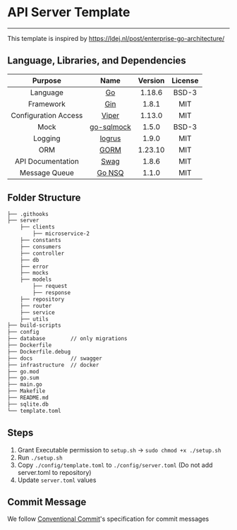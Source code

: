 # API Server Template
<hr>

This template is inspired by https://ldej.nl/post/enterprise-go-architecture/

## Language, Libraries, and Dependencies
|       Purpose        |                         Name                         | Version | License |
|:--------------------:|:----------------------------------------------------:|:-------:|:-------:|
|       Language       |          [Go](https://github.com/golang/go)          | 1.18.6  |  BSD-3  |
|      Framework       |       [Gin](https://github.com/gin-gonic/gin)        |  1.8.1  |   MIT   |
| Configuration Access |       [Viper](https://github.com/spf13/viper)        | 1.13.0  |   MIT   |
|         Mock         | [go-sqlmock](https://github.com/DATA-DOG/go-sqlmock) |  1.5.0  |  BSD-3  |
|       Logging        |     [logrus](https://github.com/sirupsen/logrus)     |  1.9.0  |   MIT   |
|         ORM          |       [GORM](https://github.com/go-gorm/gorm)        | 1.23.10 |   MIT   |
|  API Documentation   |        [Swag](https://github.com/swaggo/swag)        |  1.8.6  |   MIT   |
|    Message Queue     |      [Go NSQ](https://github.com/nsqio/go-nsq/)      |  1.1.0  |   MIT   |

## Folder Structure
```markdown
├── .githooks
├── server
    ├── clients
        ├── microservice-2
    ├── constants
    ├── consumers
    ├── controller
    ├── db
    ├── error
    ├── mocks
    ├── models
        ├── request
        ├── response
    ├── repository
    ├── router
    ├── service
    ├── utils
├── build-scripts
├── config
├── database        // only migrations
├── Dockerfile
├── Dockerfile.debug
├── docs            // swagger
├── infrastructure  // docker
├── go.mod
├── go.sum
├── main.go
├── Makefile
├── README.md
├── sqlite.db
└── template.toml
```

## Steps
1. Grant Executable permission to `setup.sh` -> `sudo chmod +x ./setup.sh`
2. Run `./setup.sh`
3. Copy `./config/template.toml` to `./config/server.toml` (Do not add server.toml to repository)
4. Update `server.toml` values

## Commit Message
We follow [Conventional Commit](https://www.conventionalcommits.org/en/v1.0.0/)'s specification for commit messages

